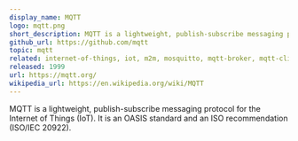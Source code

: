 ```yaml
---
display_name: MQTT
logo: mqtt.png
short_description: MQTT is a lightweight, publish-subscribe messaging protocol.
github_url: https://github.com/mqtt
topic: mqtt
related: internet-of-things, iot, m2m, mosquitto, mqtt-broker, mqtt-client, mqtt-protocol, mqtt-server, mqtt-tool, paho
released: 1999
url: https://mqtt.org/
wikipedia_url: https://en.wikipedia.org/wiki/MQTT
---
```

MQTT is a lightweight, publish-subscribe messaging protocol for the Internet of Things (IoT). It is an OASIS standard and an ISO recommendation (ISO/IEC 20922).
